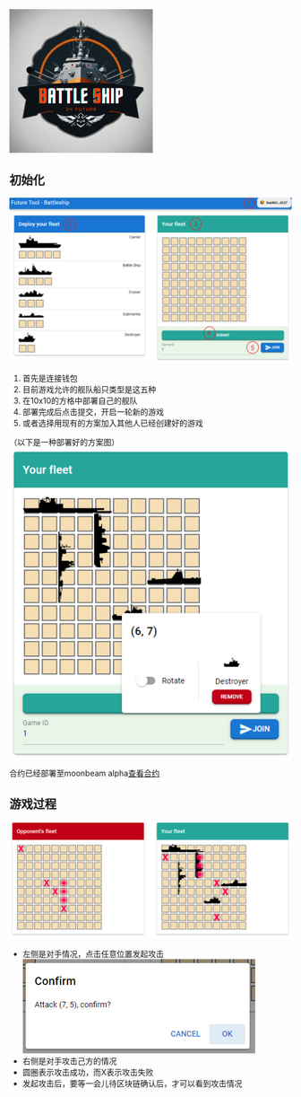 
<img src="logo.png" width="256"/>

## 初始化

![](2023-07-04-10-40-06.png)

1. 首先是连接钱包
2. 目前游戏允许的舰队船只类型是这五种
3. 在10x10的方格中部署自己的舰队
4. 部署完成后点击提交，开启一轮新的游戏
5. 或者选择用现有的方案加入其他人已经创建好的游戏

（以下是一种部署好的方案图）
![](2023-07-04-10-43-21.png)

合约已经部署至moonbeam alpha[查看合约](https://moonbase.moonscan.io/address/0x0327bdbc3ce56723b5319d90e106685755f42a8f)

## 游戏过程

![](2023-07-04-10-44-20.png)

- 左侧是对手情况，点击任意位置发起攻击
    ![](2023-07-04-10-45-17.png)
- 右侧是对手攻击己方的情况
- 圆圈表示攻击成功，而X表示攻击失败
- 发起攻击后，要等一会儿待区块链确认后，才可以看到攻击情况